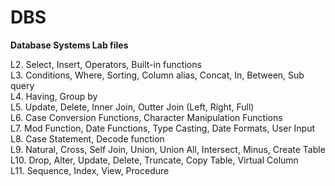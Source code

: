 # DBS
<b>Database Systems Lab files</b>

L2.  Select, Insert, Operators, Built-in functions </br>
L3.  Conditions, Where, Sorting, Column alias, Concat, In, Between, Sub query </br>
L4.  Having, Group by </br>
L5.  Update, Delete, Inner Join, Outter Join (Left, Right, Full) </br>
L6.  Case Conversion Functions, Character Manipulation Functions </br>
L7.  Mod Function, Date Functions, Type Casting, Date Formats, User Input </br>
L8.  Case Statement, Decode function </br>
L9.  Natural, Cross, Self Join, Union, Union All, Intersect, Minus, Create Table </br>
L10. Drop, Alter, Update, Delete, Truncate, Copy Table, Virtual Column </br> 
L11. Sequence, Index, View, Procedure </br>